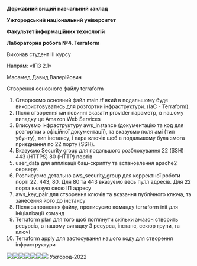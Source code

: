 ﻿**Державний вищий навчальний заклад**

**Ужгородський національний університет**

**Факультет інформаційних технологій**











**Лабораторна робота №4. Terraform**








Виконав студент ІІІ курсу

Напрям: «ІПЗ 2.1»

Масамед Давид Валерійович
























Створення основного файлу terraform

1. Створюємо основний файл main.tf який в подальшому буде використовуватись для розгортки інфраструктури. (IaC - Terraform). 
1. Після створення ми повинні вказати provider параметр, в нашому випадку це Amazon Web Services
1. Вписуємо інфраструктуру aws\_instance (документацію та код  для розгортки з офіційної документації), та вказуємо поля амі (тип убунту), тип інстансу, і пара ключів щоб в подальшому була змога приєднання по 22 порту (SSH).
1. Вказуємо Security group для подальшого розблокування 22 (SSH) 443 (HTTPS) 80 (HTTP) портів
1. user\_data для апплікації баш-скрипту та встановлення apache2 серверу.
1. Розписуємо детально aws\_security\_group для корректної роботи порті 22, 443, 80. Для 80 та 443 вказуємо весь пулл адресів. Для 22 порта вказую свою ІП адресу
1. aws\_key\_pair для створення ключів та вказання публічного ключа, та занесення його до інстансу
1. Після заповнення файлу, прописуємо команду terraform init для ініціалізації команд
1. Terraform plan для того щоб поглянути скільки амазон створить ресурсів, в нашому випадку 3 ресурса, інстанс, секюр групи, та ключі
1. Terraform apply для застосування нашого коду для створення інфраструктури


![](Aspose.Words.4b19946a-2f85-4e1e-b717-645bab736046.001.png)![](Aspose.Words.4b19946a-2f85-4e1e-b717-645bab736046.002.png)![](Aspose.Words.4b19946a-2f85-4e1e-b717-645bab736046.003.png)![](Aspose.Words.4b19946a-2f85-4e1e-b717-645bab736046.004.png)![](Aspose.Words.4b19946a-2f85-4e1e-b717-645bab736046.005.png)![](Aspose.Words.4b19946a-2f85-4e1e-b717-645bab736046.006.png)![](Aspose.Words.4b19946a-2f85-4e1e-b717-645bab736046.007.png)
Ужгород-2022
